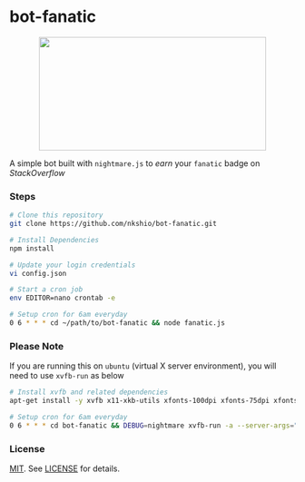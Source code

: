 # bot-fanatic
<p align="center">
 <img src="https://media.giphy.com/media/nGnKGLOqzhfGM/giphy.gif" width="400" height="200"/>
</p>

A simple bot built with `nightmare.js` to *earn* your `fanatic` badge on *StackOverflow* 

### Steps 

```bash
# Clone this repository
git clone https://github.com/nkshio/bot-fanatic.git

# Install Dependencies
npm install

# Update your login credentials
vi config.json

# Start a cron job
env EDITOR=nano crontab -e

# Setup cron for 6am everyday
0 6 * * * cd ~/path/to/bot-fanatic && node fanatic.js
```

### Please Note
If you are running this on `ubuntu` (virtual X server environment), you will need to use  `xvfb-run`  as below

```bash
# Install xvfb and related dependencies
apt-get install -y xvfb x11-xkb-utils xfonts-100dpi xfonts-75dpi xfonts-scalable xfonts-cyrillic x11-apps clang libdbus-1-dev libgtk2.0-dev libnotify-dev libgnome-keyring-dev libgconf2-dev libasound2-dev libcap-dev libcups2-dev libxtst-dev libxss1 libnss3-dev gcc-multilib g++-multilib

# Setup cron for 6am everyday
0 6 * * * cd bot-fanatic && DEBUG=nightmare xvfb-run -a --server-args="-screen 0 1366x768x24" node fanatic.js
```

### License

[MIT][MIT]. See [LICENSE][licence-file] for details.

[MIT]: http://rem.mit-license.org
[licence-file]: https://github.com/nkshio/bot-fanatic/blob/master/LICENSE
